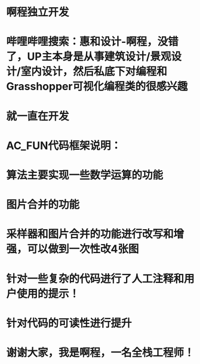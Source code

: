 # 啊程独立开发
# 哔哩哔哩搜索：惠和设计-啊程，没错了，UP主本身是从事建筑设计/景观设计/室内设计，然后私底下对编程和Grasshopper可视化编程类的很感兴趣
# 就一直在开发


# AC_FUN代码框架说明：
# 算法主要实现一些数学运算的功能
# 图片合并的功能
# 采样器和图片合并的功能进行改写和增强，可以做到一次性改4张图
# 针对一些复杂的代码进行了人工注释和用户使用的提示！

# 针对代码的可读性进行提升
# 谢谢大家，我是啊程，一名全栈工程师！